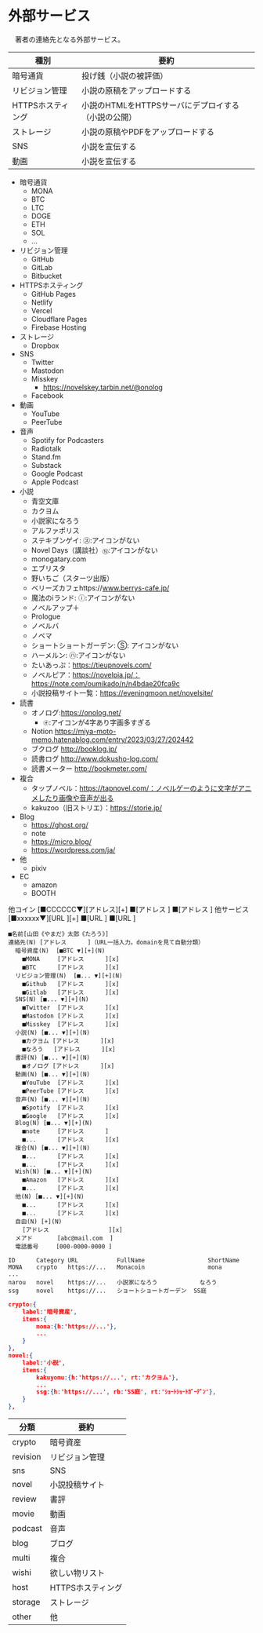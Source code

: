 # 外部サービス

　著者の連絡先となる外部サービス。

種別|要約
----|----
暗号通貨|投げ銭（小説の被評価）
リビジョン管理|小説の原稿をアップロードする
HTTPSホスティング|小説のHTMLをHTTPSサーバにデプロイする（小説の公開）
ストレージ|小説の原稿やPDFをアップロードする
SNS|小説を宣伝する
動画|小説を宣伝する

* 暗号通貨
    * MONA
    * BTC
    * LTC
    * DOGE
    * ETH
    * SOL
    * ...
* リビジョン管理
    * GitHub
    * GitLab
    * Bitbucket
* HTTPSホスティング
    * GitHub Pages
    * Netlify
    * Vercel
    * Cloudflare Pages
    * Firebase Hosting
* ストレージ
    * Dropbox
* SNS
    * Twitter
    * Mastodon
    * Misskey
        * https://novelskey.tarbin.net/@onolog
    * Facebook
* 動画
    * YouTube
    * PeerTube
* 音声
    * Spotify for Podcasters
    * Radiotalk
    * Stand.fm
    * Substack
    * Google Podcast
    * Apple Podcast
* 小説
    * 青空文庫
    * カクヨム
    * 小説家になろう
    * アルファポリス
    * ステキブンゲイ: ㋜:アイコンがない
    * Novel Days（講談社）`Ⓝ`:アイコンがない
    * monogatary.com
    * エブリスタ
    * 野いちご（スターツ出版）
    * ベリーズカフェhttps://www.berrys-cafe.jp/
    * 魔法のⅰランド: ⓘ:アイコンがない
    * ノベルアップ＋
    * Prologue
    * ノベルバ
    * ノベマ
    * ショートショートガーデン:	Ⓢ: アイコンがない
    * ハーメルン: ㋩:アイコンがない
    * たいあっぷ：https://tieupnovels.com/
    * ノベルピア：https://novelpia.jp/：https://note.com/oumikado/n/n4bdae20fca9c
    * 小説投稿サイト一覧：https://eveningmoon.net/novelsite/
* 読書
    * オノログ:https://onolog.net/
        * `㋔`:アイコンが4字あり字画多すぎる
    * Notion https://miya-moto-memo.hatenablog.com/entry/2023/03/27/202442
    * ブクログ http://booklog.jp/
    * 読書ログ http://www.dokusho-log.com/
    * 読書メーター http://bookmeter.com/
* 複合
    * タップノベル：https://tapnovel.com/：ノベルゲーのように文字がアニメしたり画像や音声が出る
    * kakuzoo（旧ストリエ）：https://storie.jp/
* Blog
    * https://ghost.org/
    * note
    * https://micro.blog/
    * https://wordpress.com/ja/
* 他
    * pixiv
* EC
    * amazon
    * BOOTH

他コイン  [■CCCCCC▼][アドレス][+]
■[アドレス                       ]
■[アドレス                       ]
他サービス[■xxxxxx▼][URL     ][+]
■[URL                            ]
■[URL                            ]


```
■名前[山田《やまだ》太郎《たろう》]
連絡先(N) [アドレス      ]（URL一括入力。domainを見て自動分類）
  暗号資産(N)  [■BTC ▼][+](N)
    ■MONA     [アドレス      ][x] 
    ■BTC      [アドレス      ][x]
  リビジョン管理(N)  [■... ▼][+](N)
    ■Github   [アドレス      ][x]
    ■Gitlab   [アドレス      ][x]
  SNS(N) [■... ▼][+](N)
    ■Twitter  [アドレス      ][x]
    ■Mastodon [アドレス      ][x]
    ■Misskey  [アドレス      ][x]
  小説(N) [■... ▼][+](N)
    ■カクヨム [アドレス      ][x] 
    ■なろう   [アドレス      ][x]
  書評(N) [■... ▼][+](N)
    ■オノログ [アドレス      ][x]
  動画(N) [■... ▼][+](N)
    ■YouTube  [アドレス      ][x]
    ■PeerTube [アドレス      ][x]
  音声(N) [■... ▼][+](N)
    ■Spotify  [アドレス      ][x]
    ■Google   [アドレス      ][x]
  Blog(N) [■... ▼][+](N)
    ■note     [アドレス      ]
    ■...      [アドレス      ][x]
  複合(N) [■... ▼][+](N)
    ■...      [アドレス      ][x]
    ■...      [アドレス      ][x]
  Wish(N) [■... ▼][+](N)
    ■Amazon   [アドレス      ][x]
    ■...      [アドレス      ][x]
  他(N) [■... ▼][+](N)
    ■...      [アドレス      ][x] 
    ■...      [アドレス      ][x]
  自由(N) [+](N)
    [アドレス                 ][x]
  メアド       [abc@mail.com  ]
  電話番号     [000-0000-0000 ]
```
```csv
ID      Category URL           FullName                  ShortName
MONA    crypto   https://...   Monacoin                  mona
...
narou   novel    https://...   小説家になろう            なろう
ssg     novel    https://...   ショートショートガーデン  SS庭
```
```json
crypto:{
    label:'暗号資産',
    items:{
        mona:{h:'https://...'},
        ...
    }
},
novel:{
    label:'小説',
    items:{
        kakuyomu:{h:'https://...', rt:'カクヨム'},
        ...
        ssg:{h:'https://...', rb:'SS庭', rt:'ｼｮｰﾄｼｮｰﾄｶﾞｰﾃﾞﾝ'},
    }
},
```

分類|要約
----|----
crypto|暗号資産
revision|リビジョン管理
sns|SNS
novel|小説投稿サイト
review|書評
movie|動画
podcast|音声
blog|ブログ
multi|複合
wishi|欲しい物リスト
host|HTTPSホスティング
storage|ストレージ
other|他

